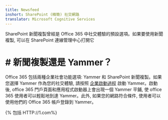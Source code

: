 ```yaml
---
title: Newsfeed
inshort: SharePoint (精簡) 社交網路
translator: Microsoft Cognitive Services
---
```



SharePoint 新聞複製曾經是 Office 365 中社交體驗的預設選項。如果要使用新聞複製, 可以在 SharePoint 連線管理中心打開它

# # 新聞複製還是 Yammer？
Office 365 包括兩種企業社會功能選項: Yammer 和 SharePoint 新聞複製。如果您選擇 Yammer 作為您的社交體驗, 請按照 [企業啟動過程](HTTP://0) 啟動 Yammer。啟動後, office 365 門戶頁面和應用程式啟動器上會出現一個 Yammer 平鋪, 使 office 365 使用者可以輕鬆地到達 Yammer。此外, 如果您的網路符合條件, 使用者可以使用他們的 Office 365 帳戶登錄到 Yammer。

{% 包括 HTTP://1.com%}

